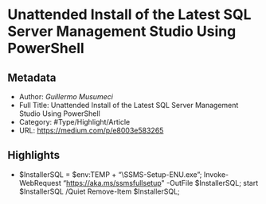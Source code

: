 # Unattended Install of the Latest SQL Server Management Studio Using PowerShell

## Metadata

* Author: *Guillermo Musumeci*
* Full Title: Unattended Install of the Latest SQL Server Management Studio Using PowerShell
* Category: #Type/Highlight/Article
* URL: https://medium.com/p/e8003e583265

## Highlights

* $InstallerSQL = $env:TEMP + “\SSMS-Setup-ENU.exe”; 
  Invoke-WebRequest “https://aka.ms/ssmsfullsetup" -OutFile $InstallerSQL; 
  start $InstallerSQL /Quiet
  Remove-Item $InstallerSQL;

